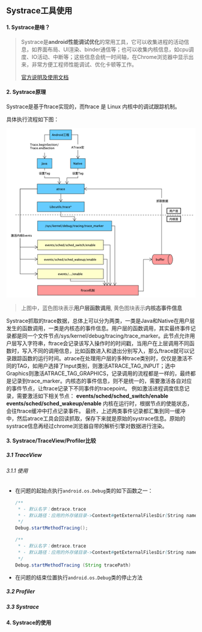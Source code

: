 ## Systrace工具使用

#### 1. Systrace是啥？

> Systrace是**android性能调试优化**的常用工具，它可以收集进程的活动信息，如界面布局、UI渲染、binder通信等；也可以收集内核信息，如cpu调度、IO活动、中断等；这些信息会统一时间轴，在Chrome浏览器中显示出来，非常方便工程师性能调试、优化卡顿等工作。
>
> [官方说明及使用文档](https://source.android.google.cn/devices/tech/debug/systrace)

#### 2. Systrace原理

Systrace是基于ftrace实现的，而ftrace 是 Linux 内核中的调试跟踪机制。

具体执行流程如下图：

<img src="./images/image-20220107074056695.png" alt="image-20220107074056695" style="zoom:50%;" />

> 上图中，蓝色图块表示**用户层函数调用**,  黄色图块表示**内核态事件信息**

​		Systrace抓取的trace数据，总体上可以分为两类，一类是Java和Native在用户层发生的函数调用，一类是内核态的事件信息。用户层的函数调用，其实最终事件记录都是同一个文件节点/sys/kernel/debug/tracing/trace_marker。此节点允许用户层写入字符串，ftrace会记录该写入操作时的时间戳，当用户在上层调用不同函数时，写入不同的调用信息，比如函数进入和退出分别写入，那么ftrace就可以记录跟踪函数的运行时间。atrace在处理用户层的多种trace类别时，仅仅是激活不同的TAG，如用户选择了Input类别，则激活ATRACE_TAG_INPUT；选中Graphics则激活ATRACE_TAG_GRAPHICS，记录调用的流程都是一样的，最终都是记录到trace_marker。内核态的事件信息，则不是统一的，需要激活各自对应的事件节点，让ftrace记录下不同事件的tracepoint。
例如激活进程调度信息记录，需要激活如下相关节点：
**events/sched/sched_switch/enable**
**events/sched/sched_wakeup/enable**
内核在运行时，根据节点的使能状态，会往ftrace缓冲中打点记录事件。
最终，上述两类事件记录都汇集到同一缓冲中，然后atrace工具会回读抓取，保存下来就是原始的systrace信息。原始的systrace信息再经过chrome浏览器自带的解析引擎对数据进行渲染。

#### 3. Systrace/TraceView/Profiler比较

##### 3.1 TraceView

###### 3.1.1 使用

- 在问题的起始点执行`android.os.Debug`类的如下函数之一：

  ```java
  /**
   * - 默认名字：dmtrace.trace
   * - 默认路径：应用的外存储目录->Context#getExternalFilesDir(String name)
   */
  Debug.startMethodTracing();
  ```

  ```java
  /**
   * - 默认名字：dmtrace.trace
   * - 默认路径：应用的外存储目录->Context#getExternalFilesDir(String name)
   */
  Debug.startMethodTracing (String tracePath)
  ```

  

- 在问题的结束位置执行`android.os.Debug`类的停止方法

  



##### 3.2 Profiler

##### 3.3 Systrace

#### 4. Systrace的使用





